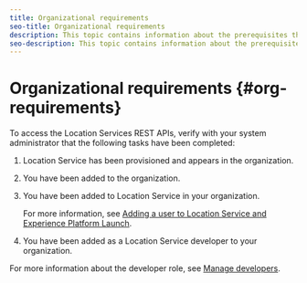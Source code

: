 ```yaml
---
title: Organizational requirements
seo-title: Organizational requirements
description: This topic contains information about the prerequisites that must be completed before you can access the Location Service REST APIs.
seo-description: This topic contains information about the prerequisites that must be completed before you can access the Location Service REST APIs.
---
```


# Organizational requirements {#org-requirements}

To access the Location Services REST APIs, verify with your system administrator that the following tasks have been completed:

1. Location Service has been provisioned and appears in the organization. 
2. You have been added to the organization. 
3. You have been added to Location Service in your organization.

    For more information, see [Adding a user to Location Service and Experience Platform Launch](/help/adding-a-user-to-launch-places.md).

4. You have been added as a Location Service developer to your organization. 

  For more information about the developer role, see [Manage developers](https://helpx.adobe.com/enterprise/using/manage-developers.html).
